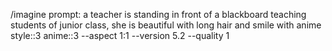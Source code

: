 /imagine prompt: a teacher is standing in front of a blackboard teaching students of junior class, she is beautiful with long hair and smile with anime style::3 anime::3  --aspect 1:1 --version 5.2 --quality 1 